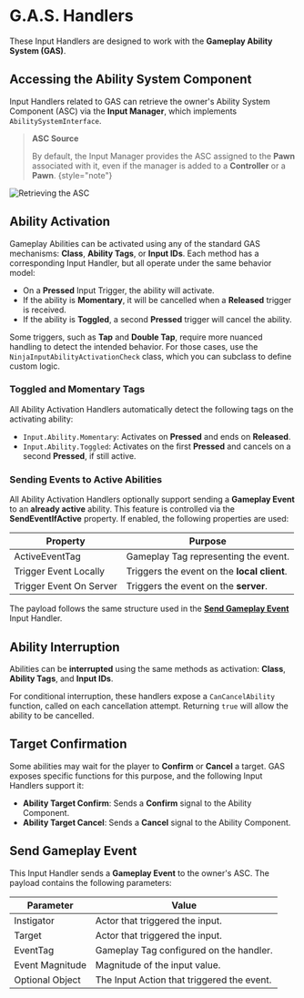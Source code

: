 # G.A.S. Handlers
<primary-label ref="input"/>

These Input Handlers are designed to work with the **Gameplay Ability System (GAS)**.

## Accessing the Ability System Component
Input Handlers related to GAS can retrieve the owner's Ability System Component (ASC) via the **Input Manager**, which 
implements `AbilitySystemInterface`.

> **ASC Source**
>
> By default, the Input Manager provides the ASC assigned to the **Pawn** associated with it, even if the manager is added to a **Controller** or a **Pawn**.
{style="note"}

<tabs group="sample">
    <tab title="Blueprint" group-key="bp">
        <img src="ipt_retrieve_asc.png" alt="Retrieving the ASC" thumbnail="true" border-effect="line"/>
    </tab>
    <tab title="C++" group-key="c++">
        <code-block lang="c++" src="ipt_retrieve_asc.cpp"/>
    </tab>
</tabs>

## Ability Activation
Gameplay Abilities can be activated using any of the standard GAS mechanisms: **Class**, **Ability Tags**, or **Input IDs**. 
Each method has a corresponding Input Handler, but all operate under the same behavior model:

- On a **Pressed** Input Trigger, the ability will activate.
- If the ability is **Momentary**, it will be cancelled when a **Released** trigger is received.
- If the ability is **Toggled**, a second **Pressed** trigger will cancel the ability.

Some triggers, such as **Tap** and **Double Tap**, require more nuanced handling to detect the intended behavior. For 
those cases, use the `NinjaInputAbilityActivationCheck` class, which you can subclass to define custom logic.

### Toggled and Momentary Tags
All Ability Activation Handlers automatically detect the following tags on the activating ability:

- `Input.Ability.Momentary`: Activates on **Pressed** and ends on **Released**.
- `Input.Ability.Toggled`: Activates on the first **Pressed** and cancels on a second **Pressed**, if still active.

### Sending Events to Active Abilities
All Ability Activation Handlers optionally support sending a **Gameplay Event** to an **already active** ability. This 
feature is controlled via the **SendEventIfActive** property. If enabled, the following properties are used:

| Property                | Purpose                                      |
|-------------------------|----------------------------------------------|
| ActiveEventTag          | Gameplay Tag representing the event.         |
| Trigger Event Locally   | Triggers the event on the **local client**.  |
| Trigger Event On Server | Triggers the event on the **server**.        |

The payload follows the same structure used in the **[Send Gameplay Event](#send-gameplay-event)** Input Handler.

## Ability Interruption
Abilities can be **interrupted** using the same methods as activation: **Class**, **Ability Tags**, and **Input IDs**.

For conditional interruption, these handlers expose a `CanCancelAbility` function, called on each cancellation attempt. 
Returning `true` will allow the ability to be cancelled.

## Target Confirmation
Some abilities may wait for the player to **Confirm** or **Cancel** a target. GAS exposes specific functions for this 
purpose, and the following Input Handlers support it:

- **Ability Target Confirm**: Sends a **Confirm** signal to the Ability Component.
- **Ability Target Cancel**: Sends a **Cancel** signal to the Ability Component.

## Send Gameplay Event
This Input Handler sends a **Gameplay Event** to the owner's ASC. The payload contains the following parameters:

| Parameter       | Value                                      |
|-----------------|--------------------------------------------|
| Instigator      | Actor that triggered the input.            |
| Target          | Actor that triggered the input.            |
| EventTag        | Gameplay Tag configured on the handler.    |
| Event Magnitude | Magnitude of the input value.              |
| Optional Object | The Input Action that triggered the event. |
